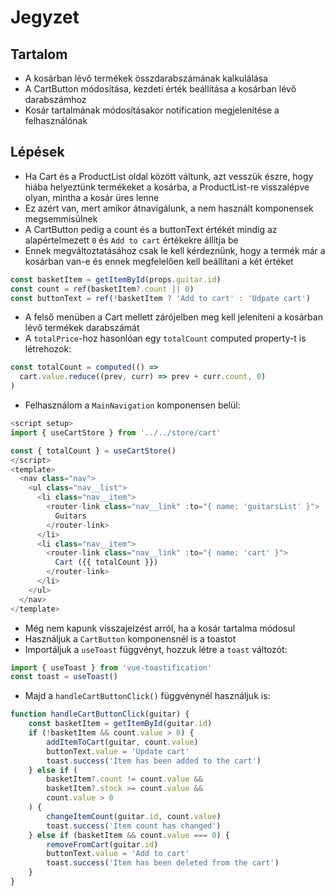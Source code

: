 # Jegyzet

## Tartalom

- A kosárban lévő termékek összdarabszámának kalkulálása
- A CartButton módosítása, kezdeti érték beállítása a kosárban lévő darabszámhoz
- Kosár tartalmának módosításakor notification megjelenítése a felhasználónak

## Lépések

- Ha Cart és a ProductList oldal között váltunk, azt vesszük észre, hogy hiába helyeztünk termékeket a kosárba,
a ProductList-re visszalépve olyan, mintha a kosár üres lenne
- Ez azért van, mert amikor átnavigálunk, a nem használt komponensek megsemmisülnek
- A CartButton pedig a count és a buttonText értékét mindig az alapértelmezett `0` és `Add to cart` értékekre állítja be
- Ennek megváltoztatásához csak le kell kérdeznünk, hogy a termék már a kosárban van-e és ennek megfelelően kell beállítani a két értéket

```js
const basketItem = getItemById(props.guitar.id)
const count = ref(basketItem?.count || 0)
const buttonText = ref(!basketItem ? 'Add to cart' : 'Udpate cart')
```

- A felső menüben a Cart mellett zárójelben meg kell jeleníteni a kosárban lévő termékek darabszámát
- A `totalPrice`-hoz hasonlóan egy `totalCount` computed property-t is létrehozok:

```js
const totalCount = computed(() =>
  cart.value.reduce((prev, curr) => prev + curr.count, 0)
)
```

- Felhasználom a `MainNavigation` komponensen belül:

```js
<script setup>
import { useCartStore } from '../../store/cart'

const { totalCount } = useCartStore()
</script>
<template>
  <nav class="nav">
    <ul class="nav__list">
      <li class="nav__item">
        <router-link class="nav__link" :to="{ name: 'guitarsList' }">
          Guitars
        </router-link>
      </li>
      <li class="nav__item">
        <router-link class="nav__link" :to="{ name: 'cart' }">
          Cart ({{ totalCount }})
        </router-link>
      </li>
    </ul>
  </nav>
</template>
```

- Még nem kapunk visszajelzést arról, ha a kosár tartalma módosul
- Használjuk a `CartButton` komponensnél is a toastot
- Importáljuk a `useToast` függvényt, hozzuk létre a `toast` változót:

```js
import { useToast } from 'vue-toastification'
const toast = useToast()
```

- Majd a `handleCartButtonClick()` függvénynél használjuk is:

```js
function handleCartButtonClick(guitar) {
    const basketItem = getItemById(guitar.id)
    if (!basketItem && count.value > 0) {
        addItemToCart(guitar, count.value)
        buttonText.value = 'Update cart'
        toast.success('Item has been added to the cart')
    } else if (
        basketItem?.count != count.value &&
        basketItem?.stock >= count.value &&
        count.value > 0
    ) {
        changeItemCount(guitar.id, count.value)
        toast.success('Item count has changed')
    } else if (basketItem && count.value === 0) {
        removeFromCart(guitar.id)
        buttonText.value = 'Add to cart'
        toast.success('Item has been deleted from the cart')
    }
}
```
